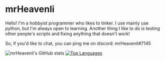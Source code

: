 # mrHeavenli
Hello! I'm a hobbyist programmer who likes to tinker.
I use mainly use python, but I'm always open to learning.
Another thing I like to do is testing other people's scripts
and fixing anything that doesn't work!

So, if you'd like to chat, you can ping me on discord:
mrHeavenli#7145

![mrHeavenli's GitHub stats](https://github-readme-stats.vercel.app/api?username=mrHeavenli&theme=nightowl&show_icons=true)
[![Top Languages](https://github-readme-stats.vercel.app/api/top-langs/?username=mrHeavenli&layout=compact)](https://github.com/anuraghazra/github-readme-stats)
